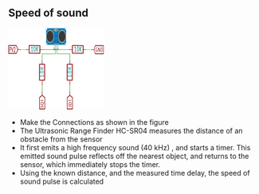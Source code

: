 Speed of sound
---
	
![](images/schematics/HCSR04.svg)	
  
* Make the Connections as shown in the figure
* The Ultrasonic Range Finder HC-SR04 measures the distance of an obstacle from the sensor 
* It first emits a high frequency sound (40 kHz) , and starts a timer. This emitted sound pulse reflects off the nearest object, and returns to the sensor,
   which immediately stops the timer.
* Using the known distance, and the measured time delay, the speed of sound pulse is calculated
	